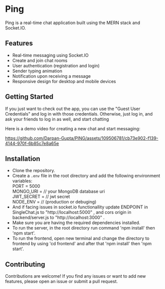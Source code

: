 # Ping
Ping is a real-time chat application built using the MERN stack and Socket.IO.


## Features

- Real-time messaging using Socket.IO
- Create and join chat rooms
- User authentication (registration and login)
- Sender typing animation
- Notification upon receiving a message
- Responsive design for desktop and mobile devices


## Getting Started

If you just want to check out the app, you can use the "Guest User Credentials" and log in with those credentials. Otherwise, just log in, and ask your friends to log in as well, and start chatting


Here is a demo video for creating a new chat and start messaging:


https://github.com/Darpan-Gupta/PING/assets/109506781/cb73e902-f139-4144-970f-6b85c7e8a65e




## Installation

- Clone the repository.
- Create a `.env` file in the root directory and add the following environment variables: <br>
PORT = 5000 <br>
MONGO_URI = // your  MongoDB database uri <br>
JWT_SECRET = // jwt secret <br>
NODE_ENV = // (production or debuging) <br>
- And if facing issues in socket.io functionallity update ENDPOINT in SingleChat.js to "http://localhost:5000" , and cors origin in backend/server.js to "http://localhost:3000" . 
- Make sure you are having the required dependencies installed.
- To run the server, in the root directory run command 'npm install' then 'npm start'.
- To run the frontend, open new terminal and change the directory to frontend by using 'cd frontend' and after that 'npm install' then 'npm start'.



## Contributing

Contributions are welcome! If you find any issues or want to add new features, please open an issue or submit a pull request.
